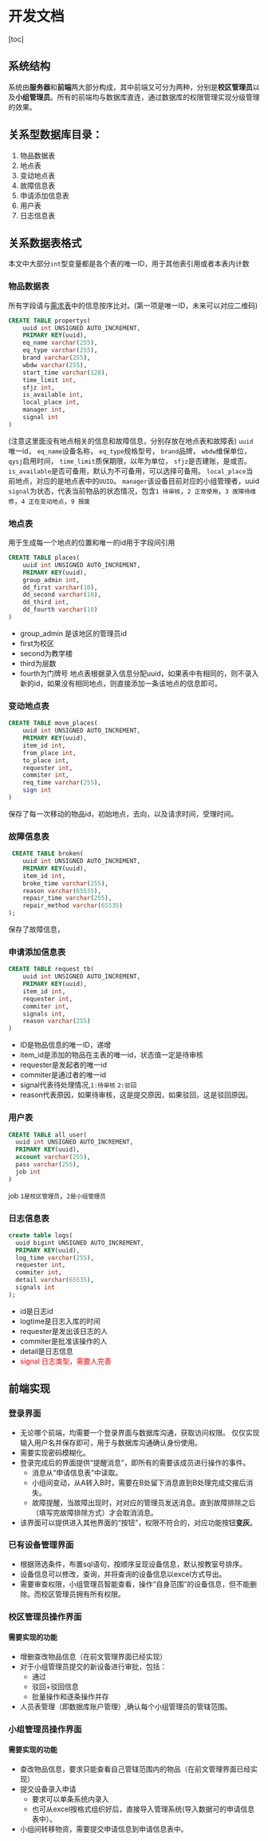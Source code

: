 # 开发文档
[toc]
## 系统结构
系统由**服务器**和**前端**两大部分构成，其中前端又可分为两种，分别是**校区管理员**以及**小组管理员**。所有的前端均与数据库直连，通过数据库的权限管理实现分级管理的效果。
## 关系型数据库目录：
1. 物品数据表
2. 地点表
3. 变动地点表
4. 故障信息表
5. 申请添加信息表
6. 用户表
7. 日志信息表
## 关系数据表格式
本文中大部分`int`型变量都是各个表的唯一ID，用于其他表引用或者本表内计数
### 物品数据表
所有字段请与[需求表](Requirement.md)中的信息按序比对。(第一项是唯一ID，未来可以对应二维码)
```sql
CREATE TABLE propertys(
    uuid int UNSIGNED AUTO_INCREMENT,
    PRIMARY KEY(uuid),
    eq_name varchar(255),
    eq_type varchar(255),
    brand varchar(255),
    wbdw varchar(255),
    start_time varchar(128),
    time_limit int,
    sfjz int,
    is_available int,
    local_place int,
    manager int,
    signal int
)
```
(注意这里面没有地点相关的信息和故障信息，分别存放在地点表和故障表)
`uuid`唯一id，
`eq_name`设备名称，
`eq_type`规格型号，
`brand`品牌，
`wbdw`维保单位，
`qysj`启用时间，
`time_limit`质保期限，以年为单位，
`sfjz`是否建账，是或否。
`is_available`是否可备用，默认为不可备用，可以选择可备用。
`local_place`当前地点，对应的是地点表中的`UUID`。
`manager`该设备目前对应的小组管理者，uuid
`signal`为状态，代表当前物品的状态情况，包含`1 待审核`，`2 正常使用`，`3 故障待维修`，`4 正在变动地点`，`9 报废`
### 地点表
用于生成每一个地点的位置和唯一的id用于字段间引用
```sql
CREATE TABLE places(
    uuid int UNSIGNED AUTO_INCREMENT,
    PRIMARY KEY(uuid),
    group_admin int,
    dd_first varchar(10),
    dd_second varchar(10),
    dd_third int,
    dd_fourth varchar(10)
)
```
+ group_admin 是该地区的管理员id
+ first为校区
+ second为教学楼
+ third为层数
+ fourth为门牌号
地点表根据录入信息分配uuid，如果表中有相同的，则不录入新的id，如果没有相同地点，则直接添加一条该地点的信息即可。
### 变动地点表
```sql
CREATE TABLE move_places(
    uuid int UNSIGNED AUTO_INCREMENT,
    PRIMARY KEY(uuid),
    item_id int,
    from_place int,
    to_place int,
    requester int,
    commiter int,
    req_time varchar(255),
    sign int
)
```
保存了每一次移动的物品id，初始地点，去向，以及请求时间，受理时间。
### 故障信息表
```sql
 CREATE TABLE broken(
    uuid int UNSIGNED AUTO_INCREMENT,
    PRIMARY KEY(uuid),
    item_id int,
    broke_time varchar(255),
    reason varchar(65535),
    repair_time varchar(255),
    repair_method varchar(65535)
); 
```
保存了故障信息，
### 申请添加信息表
```sql
CREATE TABLE request_tb(
    uuid int UNSIGNED AUTO_INCREMENT,
    PRIMARY KEY(uuid),
    item_id int,
    requester int,
    commiter int,
    signals int,
    reason varchar(255)
)
```
+ ID是物品信息的唯一ID，递增
+ item_id是添加的物品在主表的唯一id，状态值一定是待审核
+ requester是发起者的唯一id
+ commiter是通过者的唯一id
+ signal代表待处理情况,`1:待审核` `2:驳回`
+ reason代表原因，如果待审核，这是提交原因，如果驳回，这是驳回原因。
### 用户表
```sql
CREATE TABLE all_user(
  uuid int UNSIGNED AUTO_INCREMENT,
  PRIMARY KEY(uuid),
  account varchar(255),
  pass varchar(255),
  job int
)
```
job `1是校区管理员`，`2是小组管理员`
### 日志信息表
```sql
create table logs(
  uuid bigint UNSIGNED AUTO_INCREMENT,
  PRIMARY KEY(uuid),
  log_time varchar(255),
  requester int,
  commiter int,
  detail varchar(65535),
  signals int
);
```
+ id是日志id
+ logtime是日志入库的时间
+ requester是发出该日志的人
+ commiter是批准该操作的人
+ detail是日志信息
+ <font color =red >signal 日志类型，需要人完善</font>
## 前端实现
### 登录界面
+ 无论哪个前端，均需要一个登录界面与数据库沟通，获取访问权限。
仅仅实现输入用户名并保存即可，用于与数据库沟通确认身份使用。
+ 需要实现密码模糊化。
+ 登录完成后的界面提供“提醒消息”，即所有的需要该成员进行操作的事件。
  + 消息从“申请信息表”中读取。
  + 小组间变动，从A转入B时，需要在B处留下消息直到B处理完成交接后消失。
  + 故障提醒，当故障出现时，对对应的管理员发送消息。直到故障排除之后（填写完故障排除方式）才会取消消息。
+ 该界面可以提供进入其他界面的“按钮”，权限不符合的，对应功能按钮**变灰**。
### 已有设备管理界面
+ 根据筛选条件，布置sql语句，按顺序呈现设备信息，默认按教室号排序。
+ 设备信息可以修改，查询，并将查询的设备信息以excel方式导出。
+ 需要审查权限，小组管理员智能查看，操作“自身范围”的设备信息，但不能删除。而校区管理员拥有所有权限。
### 校区管理员操作界面
#### 需要实现的功能
+ 增删查改物品信息（在前文管理界面已经实现）
+ 对于小组管理员提交的新设备进行审批，包括：
  + 通过
  + 驳回+驳回信息
  + 批量操作和逐条操作并存
+ 人员表管理（即数据库账户管理）,确认每个小组管理员的管辖范围。

### 小组管理员操作界面
#### 需要实现的功能
+ 查改物品信息，要求只能查看自己管辖范围内的物品（在前文管理界面已经实现）
+ 提交设备录入申请
  + 要求可以单条系统内录入
  + 也可从excel按格式组织好后，直接导入管理系统(导入数据可的申请信息表中）。
+ 小组间转移物资，需要提交申请信息到申请信息表中。
